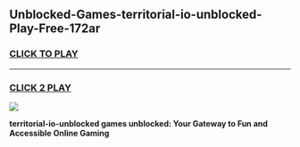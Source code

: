 
## Unblocked-Games-territorial-io-unblocked-Play-Free-172ar
<h3>
<a href="https://premium76.site?title=territorial-io-unblocked&ref=20M">CLICK TO PLAY</a></h3>
<hr>

<h3>
<a href="https://premium76.site?title=territorial-io-unblocked&ref=20M">CLICK 2 PLAY</a>
  
</h3>

<a href="https://premium76.site?title=territorial-io-unblocked&ref=19M"><img src="https://clearcache.store/games.png"></a>


**territorial-io-unblocked games unblocked: Your Gateway to Fun and Accessible Online Gaming**
